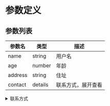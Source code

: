 # 参数定义

## 参数列表

| 参数名     | 类型         | 描述                 |
|------------|--------------|----------------------|
| name       | string       | 用户名               |
| age        | number       | 年龄                 |
| address    | string       | 住址                 |
| contact    | details      | 联系方式，展开查看   |

<details>
  <summary>联系方式</summary>

### 联系方式字段

| 字段名      | 类型       | 描述               |
  |------------|------------|--------------------|
| email      | string     | 电子邮箱           |
| phone      | string     | 手机号码           |
| social     | details    | 社交账号，展开查看 |

  <details>
    <summary>社交账号</summary>

#### 社交账号字段

| 字段名      | 类型       | 描述            |
|------------|------------|-----------------|
| twitter    | string     | Twitter账号     |
| facebook   | string     | Facebook账号    |
| linkedin   | string     | LinkedIn账号    |

  </details>
</details>
